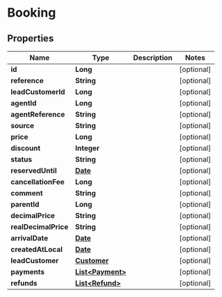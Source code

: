 
# Booking

## Properties
Name | Type | Description | Notes
------------ | ------------- | ------------- | -------------
**id** | **Long** |  |  [optional]
**reference** | **String** |  |  [optional]
**leadCustomerId** | **Long** |  |  [optional]
**agentId** | **Long** |  |  [optional]
**agentReference** | **String** |  |  [optional]
**source** | **String** |  |  [optional]
**price** | **Long** |  |  [optional]
**discount** | **Integer** |  |  [optional]
**status** | **String** |  |  [optional]
**reservedUntil** | [**Date**](Date.md) |  |  [optional]
**cancellationFee** | **Long** |  |  [optional]
**comment** | **String** |  |  [optional]
**parentId** | **Long** |  |  [optional]
**decimalPrice** | **String** |  |  [optional]
**realDecimalPrice** | **String** |  |  [optional]
**arrivalDate** | [**Date**](Date.md) |  |  [optional]
**createdAtLocal** | [**Date**](Date.md) |  |  [optional]
**leadCustomer** | [**Customer**](Customer.md) |  |  [optional]
**payments** | [**List&lt;Payment&gt;**](Payment.md) |  |  [optional]
**refunds** | [**List&lt;Refund&gt;**](Refund.md) |  |  [optional]



